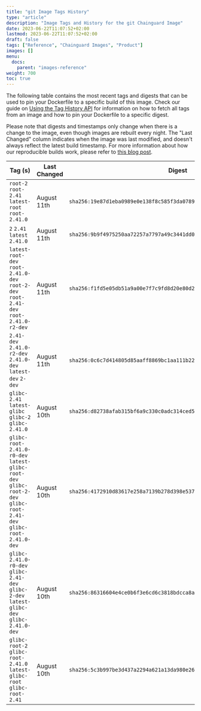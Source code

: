 ```yaml
---
title: "git Image Tags History"
type: "article"
description: "Image Tags and History for the git Chainguard Image"
date: 2023-06-22T11:07:52+02:00
lastmod: 2023-06-22T11:07:52+02:00
draft: false
tags: ["Reference", "Chainguard Images", "Product"]
images: []
menu:
  docs:
    parent: "images-reference"
weight: 700
toc: true
---
```


The following table contains the most recent tags and digests that can be used to pin your Dockerfile to a specific build of this image. Check our guide on [Using the Tag History API](/chainguard/chainguard-images/using-the-tag-history-api/) for information on how to fetch all tags from an image and how to pin your Dockerfile to a specific digest.

Please note that digests and timestamps only change when there is a change to the image, even though images are rebuilt every night. The "Last Changed" column indicates when the image was last modified, and doesn't always reflect the latest build timestamp. For more information about how our reproducible builds work, please refer to [this blog post](https://www.chainguard.dev/unchained/reproducing-chainguards-reproducible-image-builds).

| Tag (s)                                                                                                              | Last Changed | Digest                                                                    |
|----------------------------------------------------------------------------------------------------------------------|--------------|---------------------------------------------------------------------------|
|  `root-2` `root-2.41` `latest-root` `root-2.41.0`                                                                    | August 11th  | `sha256:19e87d1eba0989e0e138f8c585f3da0789e81cc1be60be9a8c3f6bb00bfe2ace` |
|  `2` `2.41` `latest` `2.41.0`                                                                                        | August 11th  | `sha256:9b9f4975250aa72257a7797a49c3441dd0c592d2bc9fdb152dca958d89c096f8` |
|  `latest-root-dev` `root-2.41.0-dev` `root-2-dev` `root-2.41-dev` `root-2.41.0-r2-dev`                               | August 11th  | `sha256:f1fd5e05db51a9a00e7f7c9fd8d20e80d2d8634b14bdce0ead70c0eac26c860e` |
|  `2.41-dev` `2.41.0-r2-dev` `2.41.0-dev` `latest-dev` `2-dev`                                                        | August 11th  | `sha256:0c6c7d414805d85aaff8869bc1aa111b223c8c46be64dfa4756eb903747eca4d` |
|  `glibc-2.41` `latest-glibc` `glibc-2` `glibc-2.41.0`                                                                | August 10th  | `sha256:d82738afab315bf6a9c330c0adc314ced59421b5bb3e8f22e5f8dd9627358b82` |
|  `glibc-root-2.41.0-r0-dev` `latest-glibc-root-dev` `glibc-root-2-dev` `glibc-root-2.41-dev` `glibc-root-2.41.0-dev` | August 10th  | `sha256:4172910d83617e258a7139b278d398e537b823bd909ff90f3e7a4c0b11765271` |
|  `glibc-2.41.0-r0-dev` `glibc-2.41-dev` `glibc-2-dev` `latest-glibc-dev` `glibc-2.41.0-dev`                          | August 10th  | `sha256:86316604e4ce0b6f3e6cd6c3818bdcca8aee9e7d3e2d93732d27169eaf223cf9` |
|  `glibc-root-2` `glibc-root-2.41.0` `latest-glibc-root` `glibc-root-2.41`                                            | August 10th  | `sha256:5c3b997be3d437a2294a621a13da980e260dc0b49ee3f769af86092d7cb8ea96` |
